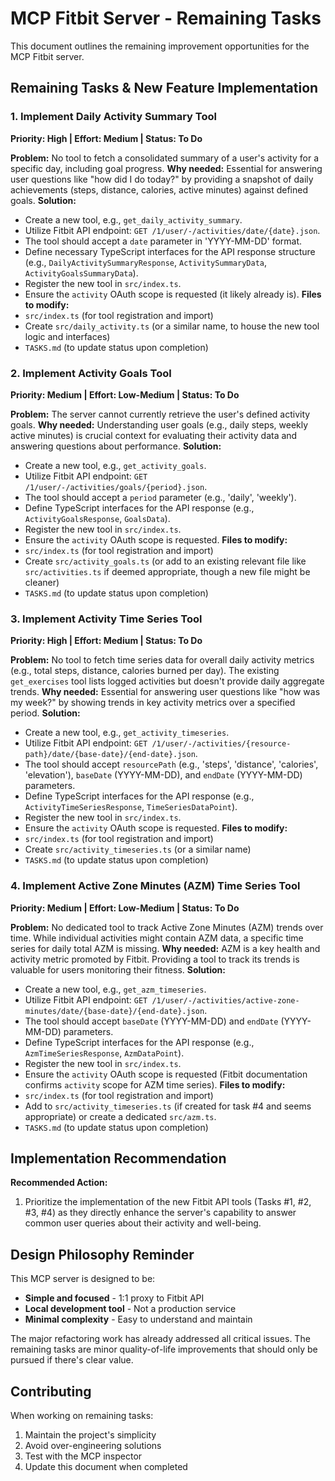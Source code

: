 # MCP Fitbit Server - Remaining Tasks

This document outlines the remaining improvement opportunities for the MCP Fitbit server.

## Remaining Tasks & New Feature Implementation

### 1. **Implement Daily Activity Summary Tool**
**Priority: High | Effort: Medium | Status: To Do**

**Problem:** No tool to fetch a consolidated summary of a user's activity for a specific day, including goal progress.
**Why needed:** Essential for answering user questions like "how did I do today?" by providing a snapshot of daily achievements (steps, distance, calories, active minutes) against defined goals.
**Solution:**
- Create a new tool, e.g., `get_daily_activity_summary`.
- Utilize Fitbit API endpoint: `GET /1/user/-/activities/date/{date}.json`.
- The tool should accept a `date` parameter in 'YYYY-MM-DD' format.
- Define necessary TypeScript interfaces for the API response structure (e.g., `DailyActivitySummaryResponse`, `ActivitySummaryData`, `ActivityGoalsSummaryData`).
- Register the new tool in `src/index.ts`.
- Ensure the `activity` OAuth scope is requested (it likely already is).
**Files to modify:**
- `src/index.ts` (for tool registration and import)
- Create `src/daily_activity.ts` (or a similar name, to house the new tool logic and interfaces)
- `TASKS.md` (to update status upon completion)

### 2. **Implement Activity Goals Tool**
**Priority: Medium | Effort: Low-Medium | Status: To Do**

**Problem:** The server cannot currently retrieve the user's defined activity goals.
**Why needed:** Understanding user goals (e.g., daily steps, weekly active minutes) is crucial context for evaluating their activity data and answering questions about performance.
**Solution:**
- Create a new tool, e.g., `get_activity_goals`.
- Utilize Fitbit API endpoint: `GET /1/user/-/activities/goals/{period}.json`.
- The tool should accept a `period` parameter (e.g., 'daily', 'weekly').
- Define TypeScript interfaces for the API response (e.g., `ActivityGoalsResponse`, `GoalsData`).
- Register the new tool in `src/index.ts`.
- Ensure the `activity` OAuth scope is requested.
**Files to modify:**
- `src/index.ts` (for tool registration and import)
- Create `src/activity_goals.ts` (or add to an existing relevant file like `src/activities.ts` if deemed appropriate, though a new file might be cleaner)
- `TASKS.md` (to update status upon completion)

### 3. **Implement Activity Time Series Tool**
**Priority: High | Effort: Medium | Status: To Do**

**Problem:** No tool to fetch time series data for overall daily activity metrics (e.g., total steps, distance, calories burned per day). The existing `get_exercises` tool lists logged activities but doesn't provide daily aggregate trends.
**Why needed:** Essential for answering user questions like "how was my week?" by showing trends in key activity metrics over a specified period.
**Solution:**
- Create a new tool, e.g., `get_activity_timeseries`.
- Utilize Fitbit API endpoint: `GET /1/user/-/activities/{resource-path}/date/{base-date}/{end-date}.json`.
- The tool should accept `resourcePath` (e.g., 'steps', 'distance', 'calories', 'elevation'), `baseDate` (YYYY-MM-DD), and `endDate` (YYYY-MM-DD) parameters.
- Define TypeScript interfaces for the API response (e.g., `ActivityTimeSeriesResponse`, `TimeSeriesDataPoint`).
- Register the new tool in `src/index.ts`.
- Ensure the `activity` OAuth scope is requested.
**Files to modify:**
- `src/index.ts` (for tool registration and import)
- Create `src/activity_timeseries.ts` (or a similar name)
- `TASKS.md` (to update status upon completion)

### 4. **Implement Active Zone Minutes (AZM) Time Series Tool**
**Priority: Medium | Effort: Low-Medium | Status: To Do**

**Problem:** No dedicated tool to track Active Zone Minutes (AZM) trends over time. While individual activities might contain AZM data, a specific time series for daily total AZM is missing.
**Why needed:** AZM is a key health and activity metric promoted by Fitbit. Providing a tool to track its trends is valuable for users monitoring their fitness.
**Solution:**
- Create a new tool, e.g., `get_azm_timeseries`.
- Utilize Fitbit API endpoint: `GET /1/user/-/activities/active-zone-minutes/date/{base-date}/{end-date}.json`.
- The tool should accept `baseDate` (YYYY-MM-DD) and `endDate` (YYYY-MM-DD) parameters.
- Define TypeScript interfaces for the API response (e.g., `AzmTimeSeriesResponse`, `AzmDataPoint`).
- Register the new tool in `src/index.ts`.
- Ensure the `activity` OAuth scope is requested (Fitbit documentation confirms `activity` scope for AZM time series).
**Files to modify:**
- `src/index.ts` (for tool registration and import)
- Add to `src/activity_timeseries.ts` (if created for task #4 and seems appropriate) or create a dedicated `src/azm.ts`.
- `TASKS.md` (to update status upon completion)

## Implementation Recommendation

**Recommended Action:** 
1. Prioritize the implementation of the new Fitbit API tools (Tasks #1, #2, #3, #4) as they directly enhance the server's capability to answer common user queries about their activity and well-being.

## Design Philosophy Reminder

This MCP server is designed to be:
- **Simple and focused** - 1:1 proxy to Fitbit API
- **Local development tool** - Not a production service
- **Minimal complexity** - Easy to understand and maintain

The major refactoring work has already addressed all critical issues. The remaining tasks are minor quality-of-life improvements that should only be pursued if there's clear value.

## Contributing

When working on remaining tasks:
1. Maintain the project's simplicity
2. Avoid over-engineering solutions
3. Test with the MCP inspector
4. Update this document when completed